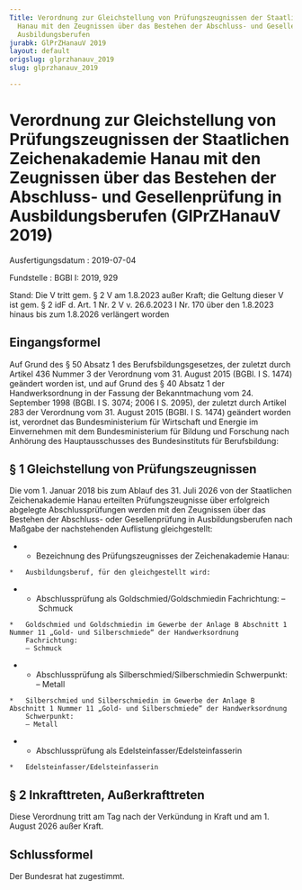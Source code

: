 ```yaml
---
Title: Verordnung zur Gleichstellung von Prüfungszeugnissen der Staatlichen Zeichenakademie
  Hanau mit den Zeugnissen über das Bestehen der Abschluss- und Gesellenprüfung in
  Ausbildungsberufen
jurabk: GlPrZHanauV 2019
layout: default
origslug: glprzhanauv_2019
slug: glprzhanauv_2019

---
```


# Verordnung zur Gleichstellung von Prüfungszeugnissen der Staatlichen Zeichenakademie Hanau mit den Zeugnissen über das Bestehen der Abschluss- und Gesellenprüfung in Ausbildungsberufen (GlPrZHanauV 2019)

Ausfertigungsdatum
:   2019-07-04

Fundstelle
:   BGBl I: 2019, 929

Stand: Die V tritt gem. § 2 V am 1.8.2023 außer Kraft; die Geltung dieser V ist gem. § 2 idF d. Art. 1 Nr. 2 V v. 26.6.2023 I Nr. 170 über den 1.8.2023 hinaus bis zum 1.8.2026 verlängert worden

## Eingangsformel

Auf Grund des § 50 Absatz 1 des Berufsbildungsgesetzes, der zuletzt durch Artikel 436 Nummer 3 der Verordnung vom 31. August 2015 (BGBl. I S. 1474) geändert worden ist, und auf Grund des § 40 Absatz 1 der Handwerksordnung in der Fassung der Bekanntmachung vom 24. September 1998 (BGBl. I S. 3074; 2006 I S. 2095), der zuletzt durch Artikel 283 der Verordnung vom 31. August 2015 (BGBl. I S. 1474) geändert worden ist, verordnet das Bundesministerium für Wirtschaft und Energie im Einvernehmen mit dem Bundesministerium für Bildung und Forschung nach Anhörung des Hauptausschusses des Bundesinstituts für Berufsbildung:


## § 1 Gleichstellung von Prüfungszeugnissen

Die vom 1. Januar 2018 bis zum Ablauf des 31. Juli 2026 von der Staatlichen Zeichenakademie Hanau erteilten Prüfungszeugnisse über erfolgreich abgelegte Abschlussprüfungen werden mit den Zeugnissen über das Bestehen der Abschluss- oder Gesellenprüfung in Ausbildungsberufen nach Maßgabe der nachstehenden Auflistung gleichgestellt:

*    *   Bezeichnung des Prüfungszeugnisses
        der Zeichenakademie Hanau:

    *   Ausbildungsberuf, für den gleichgestellt wird:


*    *   Abschlussprüfung als Goldschmied/Goldschmiedin
        Fachrichtung:
        – Schmuck

    *   Goldschmied und Goldschmiedin im Gewerbe der Anlage B Abschnitt 1 Nummer 11 „Gold- und Silberschmiede“ der Handwerksordnung
        Fachrichtung:
        – Schmuck


*    *   Abschlussprüfung als Silberschmied/Silberschmiedin
        Schwerpunkt:
        – Metall

    *   Silberschmied und Silberschmiedin im Gewerbe der Anlage B Abschnitt 1 Nummer 11 „Gold- und Silberschmiede“ der Handwerksordnung
        Schwerpunkt:
        – Metall


*    *   Abschlussprüfung als Edelsteinfasser/Edelsteinfasserin

    *   Edelsteinfasser/Edelsteinfasserin





## § 2 Inkrafttreten, Außerkrafttreten

Diese Verordnung tritt am Tag nach der Verkündung in Kraft und am 1. August 2026 außer Kraft.


## Schlussformel

Der Bundesrat hat zugestimmt.

